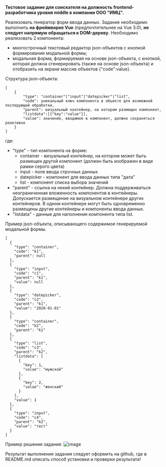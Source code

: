 **Тестовое задание для соискателя на должность frontend-разработчика уровня middle в компании ООО "ИМЦ".**

Реализовать генератор форм ввода данных.
Задание необходимо выполнить **на фреймворке Vue** (предпочтительнее на Vue 3.0), **не следует напрямую обращаться к DOM-дереву**.
Необходимо реализовать 2 компонента: 
- многострочный текстовый редактор json-объектов с кнопкой формирования модальной формы;
- модальная форма, формируемая на основе json-объекта, с кнопкой, которая должна сгенерировать (также на основе json-объекта) и отобразить на экране массив объектов {"code":value}.

Структура json-объекта:
```
[
	{
		"type": "container"|"input"|"datepicker"|"list", 
		"code": уникальный ключ компонента в объекте для возможной последующей обработки,
		"parent": визуальный контейнер, на котором размещен компонент,
		"listdata":[{"key":"value"}],
		"value": значение, вводимое в компонент, должно сохраняться реактивно
	}
]
```
где:
- "type" - тип компонента на форме:
	- container - визуальный контейнер, на котором может быть размещен другой компонент (должен быть изображен в виде рамки серого цвета)
	- input - поле ввода строчных данных
	- datepicker - компонент для ввода данных типа "дата"
	- list - компонент списка выбора значений
- "parent" - ссылка на некий контейнер. Должна поддерживаться неограниченная вложенность компонентов в контейнеры. 
	Допускается размещение на визуальном контейнере других контейнеров.
	В одном контейнере могут быть одновременно размещены другие контейнеры и компоненты ввода данных.
- "listdata" - данные для наполнения компонента типа list.
	
Пример json-объекта, описывающего содержимое генерируемой модальной формы.	
```
[
  {
    "type": "container",
    "code": "k1",
    "parent": null
  },
  {
    "type": "input",
    "code": "c1",
    "parent": "k1",
    "value": null
  },
  {
    "type": "datepicker",
    "code": "c2",
    "parent": "k1",
    "value": "2020-01-01"
  },
  {
    "type": "container",
    "code": "k2",
    "parent": "k1"
  },
  {
    "type": "list",
    "code": "с3",
    "parent": "k2",
    "listdata": [
      {
        "key": 1,
        "value": "мужской"
      },
      {
        "key": 2,
        "value": "женский"
      }
    ],
    "value": 1
  },
  {
    "type": "input",
    "code": "c4",
    "parent": "k2",
    "value": "тест"
  }
]
```


Пример решения задания:
![image](https://github.com/imc-s/frontend_middle/assets/83217262/fc9cc35d-84d9-42d7-a280-0bdde56d56f4)

Результат выполнения задания следует оформить на github, где в README.md описать способ установки и проверки результата!


